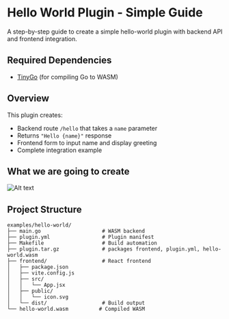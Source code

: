 # Hello World Plugin - Simple Guide

A step-by-step guide to create a simple hello-world plugin with backend API and frontend integration.

## Required Dependencies

- [TinyGo](https://tinygo.org/getting-started/install/) (for compiling Go to WASM)

## Overview

This plugin creates:
- Backend route `/hello` that takes a `name` parameter
- Returns `"Hello {name}"` response
- Frontend form to input name and display greeting
- Complete integration example

## What we are going to create

![Alt text](./assets/Screenshot%202025-08-20%20at%204.50.35 PM.png)

## Project Structure

```
examples/hello-world/
├── main.go                    # WASM backend
├── plugin.yml                 # Plugin manifest
├── Makefile                   # Build automation
├── plugin.tar.gz              # packages frontend, plugin.yml, hello-world.wasm
├── frontend/                  # React frontend
│   ├── package.json
│   ├── vite.config.js
│   ├── src/
│   │   └── App.jsx
│   ├── public/
│   │   └── icon.svg
│   └── dist/                  # Build output
└── hello-world.wasm          # Compiled WASM
```